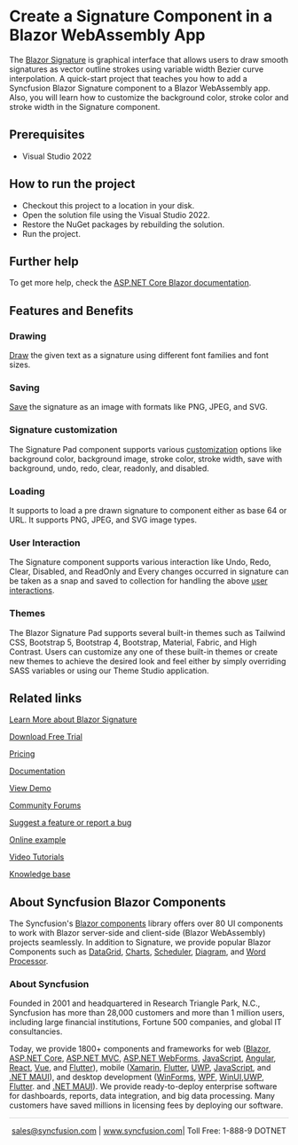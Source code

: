 # Create a Signature Component in a Blazor WebAssembly App

The [Blazor Signature](https://www.syncfusion.com/blazor-components/blazor-signature?utm_source=github&utm_medium=listing&utm_campaign=blazor-signature-github-samples) is graphical interface that allows users to draw smooth signatures as vector outline strokes using variable width Bezier curve interpolation. A quick-start project that teaches you how to add a Syncfusion Blazor Signature component to a Blazor WebAssembly app. Also, you will learn how to customize the background color, stroke color and stroke width in the Signature component.

## Prerequisites

* Visual Studio 2022

## How to run the project

* Checkout this project to a location in your disk.
* Open the solution file using the Visual Studio 2022.
* Restore the NuGet packages by rebuilding the solution.
* Run the project.

## Further help

To get more help, check the [ASP.NET Core Blazor documentation](https://docs.microsoft.com/en-us/aspnet/core/blazor).

## Features and Benefits

### Drawing

[Draw](https://blazor.syncfusion.com/documentation/signature/draw?utm_source=github&utm_medium=listing&utm_campaign=blazor-signature-github-samples) the given text as a signature using different font families and font sizes.

### Saving

[Save](https://blazor.syncfusion.com/documentation/signature/open-save?utm_source=github&utm_medium=listing&utm_campaign=blazor-signature-github-samples) the signature as an image with formats like PNG, JPEG, and SVG.

### Signature customization

The Signature Pad component supports various [customization](https://blazor.syncfusion.com/documentation/signature/customization?utm_source=github&utm_medium=listing&utm_campaign=blazor-signature-github-samples) options like background color, background image, stroke color, stroke width, save with background, undo, redo, clear, readonly, and disabled.

### Loading

It supports to load a pre drawn signature to component either as base 64 or URL. It supports PNG, JPEG, and SVG image types.

### User Interaction

The Signature component supports various interaction like Undo, Redo, Clear, Disabled, and ReadOnly and Every changes occurred in signature can be taken as a snap and saved to collection for handling the above [user interactions](https://blazor.syncfusion.com/documentation/signature/user-interaction?utm_source=github&utm_medium=listing&utm_campaign=blazor-signature-github-samples).

### Themes

The Blazor Signature Pad supports several built-in themes such as Tailwind CSS, Bootstrap 5, Bootstrap 4, Bootstrap, Material, Fabric, and High Contrast. Users can customize any one of these built-in themes or create new themes to achieve the desired look and feel either by simply overriding SASS variables or using our Theme Studio application.

## Related links
[Learn More about Blazor Signature](https://www.syncfusion.com/blazor-components/blazor-signature?utm_source=github&utm_medium=listing&utm_campaign=blazor-signature-github-samples)

[Download Free Trial](https://www.syncfusion.com/downloads/blazor?utm_source=github&utm_medium=listing&utm_campaign=blazor-signature-github-samples)

[Pricing](https://www.syncfusion.com/sales/products/blazor?utm_source=github&utm_medium=listing&utm_campaign=blazor-signature-github-samples)

[Documentation](https://blazor.syncfusion.com/documentation/signature/getting-started?utm_source=github&utm_medium=listing&utm_campaign=blazor-signature-github-samples)

[View Demo](https://github.com/SyncfusionExamples/create-a-signature-component-in-a-blazor-webassembly-app?utm_source=github&utm_medium=listing&utm_campaign=blazor-signature-github-samples)

[Community Forums](https://www.syncfusion.com/forums/blazor-components?utm_source=github&utm_medium=listing&utm_campaign=blazor-signature-github-samples)

[Suggest a feature or report a bug](https://www.syncfusion.com/feedback/blazor-components?utm_source=github&utm_medium=listing&utm_campaign=blazor-signature-github-samples)

[Online example](https://blazor.syncfusion.com/demos/signature/default-functionalities?utm_source=github&utm_medium=listing&utm_campaign=blazor-signature-github-samples)

[Video Tutorials](https://www.syncfusion.com/tutorial-videos/blazor/signature?utm_source=github&utm_medium=listing&utm_campaign=blazor-signature-github-samples)

[Knowledge base](https://www.syncfusion.com/kb/blazor-components?utm_source=github&utm_medium=listing&utm_campaign=blazor-signature-github-samples)


## About Syncfusion Blazor Components
The Syncfusion's [Blazor components](https://www.syncfusion.com/blazor-components?utm_source=github&utm_medium=listing&utm_campaign=blazor-signature-github-samples) library offers over 80 UI components to work with Blazor server-side and client-side (Blazor WebAssembly) projects seamlessly. In addition to Signature, we provide popular Blazor Components such as [DataGrid](https://www.syncfusion.com/blazor-components/blazor-datagrid?utm_source=github&utm_medium=listing&utm_campaign=blazor-signature-github-samples), [Charts](https://www.syncfusion.com/blazor-components/blazor-charts?utm_source=github&utm_medium=listing&utm_campaign=blazor-signature-github-samples), [Scheduler](https://www.syncfusion.com/blazor-components/blazor-scheduler?utm_source=github&utm_medium=listing&utm_campaign=blazor-signature-github-samples), [Diagram](https://www.syncfusion.com/blazor-components/blazor-diagram?utm_source=github&utm_medium=listing&utm_campaign=blazor-signature-github-samples), and [Word Processor](https://www.syncfusion.com/blazor-components/blazor-word-processor?utm_source=github&utm_medium=listing&utm_campaign=blazor-signature-github-samples).

### About Syncfusion
Founded in 2001 and headquartered in Research Triangle Park, N.C., Syncfusion has more than 28,000 customers and more than 1 million users, including large financial institutions, Fortune 500 companies, and global IT consultancies.

Today, we provide 1800+ components and frameworks for web ([Blazor](https://www.syncfusion.com/blazor-components?utm_source=github&utm_medium=listing&utm_campaign=blazor-signature-github-samples), [ASP.NET Core](https://www.syncfusion.com/aspnet-core-ui-controls?utm_source=github&utm_medium=listing&utm_campaign=blazor-signature-github-samples), [ASP.NET MVC](https://www.syncfusion.com/aspnet-mvc-ui-controls?utm_source=github&utm_medium=listing&utm_campaign=blazor-signature-github-samples), [ASP.NET WebForms](https://www.syncfusion.com/jquery/aspnet-webforms-ui-controls?utm_source=github&utm_medium=listing&utm_campaign=blazor-signature-github-samples), [JavaScript](https://www.syncfusion.com/javascript-ui-controls?utm_source=github&utm_medium=listing&utm_campaign=blazor-signature-github-samples), [Angular](https://www.syncfusion.com/angular-components?utm_source=github&utm_medium=listing&utm_campaign=blazor-signature-github-samples), [React](https://www.syncfusion.com/react-components?utm_source=github&utm_medium=listing&utm_campaign=blazor-signature-github-samples), [Vue](https://www.syncfusion.com/vue-components?utm_source=github&utm_medium=listing&utm_campaign=blazor-signature-github-samples), and [Flutter](https://www.syncfusion.com/flutter-widgets?utm_source=github&utm_medium=listing&utm_campaign=blazor-signature-github-samples)), mobile ([Xamarin](https://www.syncfusion.com/xamarin-ui-controls?utm_source=github&utm_medium=listing&utm_campaign=blazor-signature-github-samples), [Flutter](https://www.syncfusion.com/flutter-widgets?utm_source=github&utm_medium=listing&utm_campaign=blazor-signature-github-samples), [UWP](https://www.syncfusion.com/uwp-ui-controls?utm_source=github&utm_medium=listing&utm_campaign=blazor-signature-github-samples), [JavaScript](https://www.syncfusion.com/javascript-ui-controls?utm_source=github&utm_medium=listing&utm_campaign=blazor-signature-github-samples), and [.NET MAUI](https://www.syncfusion.com/maui-controls?utm_source=github&utm_medium=listing&utm_campaign=blazor-signature-github-samples)), and desktop development ([WinForms](https://www.syncfusion.com/winforms-ui-controls?utm_source=github&utm_medium=listing&utm_campaign=blazor-signature-github-samples), [WPF](https://www.syncfusion.com/wpf-controls?utm_source=github&utm_medium=listing&utm_campaign=blazor-signature-github-samples), [WinUI](https://www.syncfusion.com/winui-controls?utm_source=github&utm_medium=listing&utm_campaign=blazor-signature-github-samples),[UWP](https://www.syncfusion.com/uwp-ui-controls?utm_source=github&utm_medium=listing&utm_campaign=blazor-signature-github-samples), [Flutter](https://www.syncfusion.com/flutter-widgets?utm_source=github&utm_medium=listing&utm_campaign=blazor-signature-github-samples). and [.NET MAUI](https://www.syncfusion.com/maui-controls?utm_source=github&utm_medium=listing&utm_campaign=blazor-signature-github-samples)). We provide ready-to-deploy enterprise software for dashboards, reports, data integration, and big data processing. Many customers have saved millions in licensing fees by deploying our software.

<hr style="height:0.3px;border:none;color:lightgrey;background-color:lightgrey;" />

<p align="center">
<a href="mailto:sales@syncfusion.com?Subject=Syncfusion Blazor Signature - GitHub" target="_top">sales@syncfusion.com</a> | <a href="https://www.syncfusion.com?utm_source=github&utm_medium=listing&utm_campaign=blazor-signature-github-samples">www.syncfusion.com</a>| Toll Free: 1-888-9 DOTNET <br>
</p>
